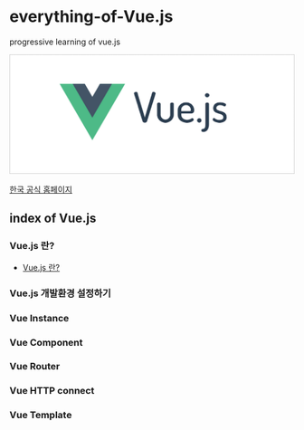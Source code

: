 # everything-of-Vue.js
progressive learning of vue.js

![logo](./img/logo.png)

[한국 공식 홈페이지](https://kr.vuejs.org/)

## index of Vue.js
### Vue.js 란?  
* [Vue.js 란?](https://github.com/huewilliams/everything-of-vue.js/blob/master/what%20is%20vue.js/vue.js%EB%9E%80.md)
  
### Vue.js 개발환경 설정하기  

### Vue Instance  

### Vue Component

### Vue Router  

### Vue HTTP connect  

### Vue Template
